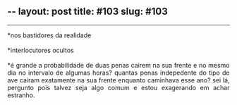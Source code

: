 --
layout: post
title: #103
slug: #103
---
---
<p class="description" style="text-align: justify;">
*nos bastidores da realidade
<br>
<br>
*interlocutores ocultos
<br>
<br>
*é grande a probabilidade de duas penas cairem na sua frente e no mesmo dia no intervalo de algumas horas? quantas penas indepedente do tipo de ave cairam exatamente na sua frente enquanto caminhava esse ano? sei lá, pergunto pois talvez seja algo comum e estou exagerando em achar estranho.
<br>
<br>

